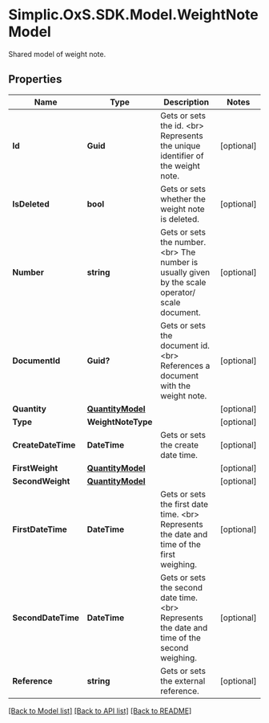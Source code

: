 # Simplic.OxS.SDK.Model.WeightNoteModel
Shared model of weight note.

## Properties

Name | Type | Description | Notes
------------ | ------------- | ------------- | -------------
**Id** | **Guid** | Gets or sets the id.  &lt;br&gt;  Represents the unique identifier of the weight note.   | [optional] 
**IsDeleted** | **bool** | Gets or sets whether the weight note is deleted. | [optional] 
**Number** | **string** | Gets or sets the number.  &lt;br&gt;  The number is usually given by the scale operator/ scale document.   | [optional] 
**DocumentId** | **Guid?** | Gets or sets the document id.  &lt;br&gt;  References a document with the weight note.   | [optional] 
**Quantity** | [**QuantityModel**](QuantityModel.md) |  | [optional] 
**Type** | **WeightNoteType** |  | [optional] 
**CreateDateTime** | **DateTime** | Gets or sets the create date time. | [optional] 
**FirstWeight** | [**QuantityModel**](QuantityModel.md) |  | [optional] 
**SecondWeight** | [**QuantityModel**](QuantityModel.md) |  | [optional] 
**FirstDateTime** | **DateTime** | Gets or sets the first date time.  &lt;br&gt;  Represents the date and time of the first weighing.   | [optional] 
**SecondDateTime** | **DateTime** | Gets or sets the second date time.  &lt;br&gt;  Represents the date and time of the second weighing.   | [optional] 
**Reference** | **string** | Gets or sets the external reference. | [optional] 

[[Back to Model list]](../README.md#documentation-for-models) [[Back to API list]](../README.md#documentation-for-api-endpoints) [[Back to README]](../README.md)

